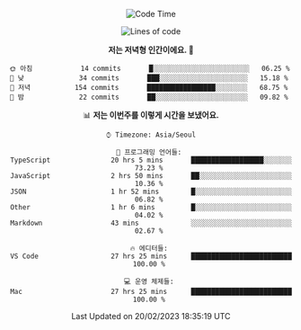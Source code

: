 <div align='center'>
 
<!--START_SECTION:waka-->
![Code Time](http://img.shields.io/badge/Code%20Time-2%2C382%20hrs%2031%20mins-blue)

![Lines of code](https://img.shields.io/badge/%EC%A0%80%EB%8A%94%20%EC%97%AC%ED%83%9C%EA%B9%8C%EC%A7%80%20-704%20Thousand%20%EC%A4%84%EC%9D%98%20%EC%BD%94%EB%93%9C%EB%A5%BC%20%EC%9E%91%EC%84%B1%ED%96%88%EC%96%B4%EC%9A%94.-blue)

**저는 저녁형 인간이에요. 🦉** 

```text
🌞 아침            14 commits       █░░░░░░░░░░░░░░░░░░░░░░░░   06.25 % 
🌆 낮　            34 commits       ███░░░░░░░░░░░░░░░░░░░░░░   15.18 % 
🌃 저녁           154 commits       █████████████████░░░░░░░░   68.75 % 
🌙 밤　            22 commits       ██░░░░░░░░░░░░░░░░░░░░░░░   09.82 % 

```


📊 **저는 이번주를 이렇게 시간을 보냈어요.** 

```text
⌚︎ Timezone: Asia/Seoul

💬 프로그래밍 언어들: 
TypeScript               20 hrs 5 mins       ██████████████████░░░░░░░   73.23 % 
JavaScript               2 hrs 50 mins       ██░░░░░░░░░░░░░░░░░░░░░░░   10.36 % 
JSON                     1 hr 52 mins        █░░░░░░░░░░░░░░░░░░░░░░░░   06.82 % 
Other                    1 hr 6 mins         █░░░░░░░░░░░░░░░░░░░░░░░░   04.02 % 
Markdown                 43 mins             ░░░░░░░░░░░░░░░░░░░░░░░░░   02.67 % 

🔥 에디터들: 
VS Code                  27 hrs 25 mins      █████████████████████████   100.00 % 

💻 운영 체제들: 
Mac                      27 hrs 25 mins      █████████████████████████   100.00 % 

```


 Last Updated on 20/02/2023 18:35:19 UTC
<!--END_SECTION:waka-->
 </div>
<!---
Emewjin/Emewjin is a ✨ special ✨ repository because its `README.md` (this file) appears on your GitHub profile.
You can click the Preview link to take a look at your changes.
--->
